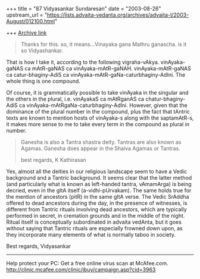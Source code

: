 +++
title = "87 Vidyasankar Sundaresan"
date = "2003-08-26"
upstream_url = "https://lists.advaita-vedanta.org/archives/advaita-l/2003-August/012100.html"

+++
[Archive link](https://lists.advaita-vedanta.org/archives/advaita-l/2003-August/012100.html)


>
>Thanks for this.  so, it means...Vinayaka gana Mathru ganascha.  is it so 
>Vidyashankar.
>

That is how I take it, according to the following vigraha-vAkya. 
vinAyaka-gaNAS ca mAtR-gaNAS ca vinAyaka-mAtR-gaNAH. vinAyaka-mAtR-gaNAS ca 
catur-bhaginy-AdiS ca vinAyaka-mAtR-gaNa-caturbhaginy-AdIni. The whole thing 
is one compound.

Of course, it is grammatically possible to take vinAyaka in the singular and 
the others in the plural, i.e. vinAyakaS ca mAtRganAS ca chatur-bhaginy-AdiS 
ca vinAyaka-mAtRgaNa-caturbhaginy-AdIni. However, given that the dominance 
of the plural number in the compound, plus the fact that tAntric texts are 
known to mention hosts of vinAyaka-s along with the saptamAtR-s, it makes 
more sense to me to take every term in the compound as plural in number.

>Ganesha is also a Tantra shastra deity. Tantras are also known as Agamas.
>Ganesha does appear in the Shaiva Agamas or Tantras.
>
>best regards,
>K Kathirasan

Yes, almost all the deities in our religious landscape seem to have a Vedic 
background and a Tantric background. It seems clear that the latter method 
(and particularly what is known as left-handed tantra, vAmamArga) is being 
decried, even in the gItA itself (a-vidhi-pUrvakam). The same holds true for 
the mention of ancestors (pitR) in the same gItA verse. The Vedic SrAddha 
offered to dead ancestors during the day, in the presence of witnesses, is 
different from Tantric rituals involving dead ancestors, which are typically 
performed in secret, in cremation grounds and in the middle of the night. 
Ritual itself is conceptually subordinated in advaita vedAnta, but it goes 
without saying that Tantric rituals are especially frowned down upon, as 
they incorporate many elements of what is normally taboo in society.

Best regards,
Vidyasankar

_________________________________________________________________
Help protect your PC: Get a free online virus scan at McAfee.com. 
http://clinic.mcafee.com/clinic/ibuy/campaign.asp?cid=3963

